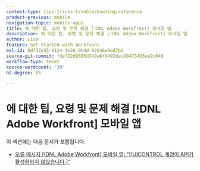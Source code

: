 ```yaml
---
content-type: tips-tricks-troubleshooting;reference
product-previous: mobile
navigation-topic: mobile-apps
title: 에 대한 팁, 요령 및 문제 해결 [!DNL Adobe Workfront] 모바일 앱
description: 에 대한 팁, 요령 및 문제 해결 [!DNL Adobe Workfront] 모바일 앱
author: Lisa
feature: Get Started with Workfront
exl-id: 8df37e35-0124-4e26-9b4d-02646e6ed7b1
source-git-commit: fdef22d9685d349a6f9492dec98475493ee9c048
workflow-type: tm+mt
source-wordcount: '39'
ht-degree: 0%

---
```


# 에 대한 팁, 요령 및 문제 해결 [!DNL Adobe Workfront] 모바일 앱

이 섹션에는 다음 문서가 포함됩니다.

* [오류 메시지 [!DNL Adobe Workfront] 모바일 앱: &quot;[!UICONTROL 계정이 API가 활성화되지 않았습니다.]&quot;](../../../workfront-basics/mobile-apps/tips-tricks-and-troubleshooting/error-message-on-mobile-app.md)

